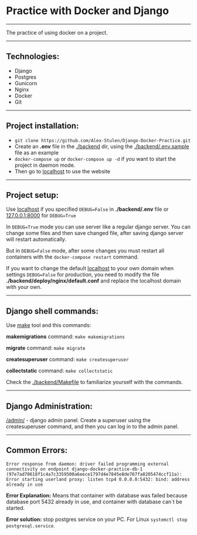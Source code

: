 # Practice with Docker and Django

---

The practice of using docker on a project.

---

## Technologies:

+ Django
+ Postgres
+ Gunicorn
+ Nginx
+ Docker
+ Git

---

## Project installation:

+ ```git clone https://github.com/Alex-Stulen/Django-Docker-Practice.git```
+ Create an **.env** file in the [./backend](./backend) dir, using the [./backend/.env.sample](./backend/.env.sample) file as an example
+ ```docker-compose up``` or ```docker-compose up -d``` if you want to start the project in daemon mode.
+ Then go to [localhost](http://localhost) to use the website

---

## Project setup:

Use [localhost](http://localhost) if you specified ```DEBUG=False``` in **./backend/.env** file
or
[127.0.0.1:8000](http://127.0.0.1:8000) for ```DEBUG=True```

In ```DEBUG=True``` mode you can use server like a regular django server. 
You can change some files and then save changed file, after saving django server will restart automatically.

But in ```DEBUG=False``` mode,  after some changes you must restart all containers with the ```docker-compose restart``` command. 

If you want to change the default [localhost](http://localhost) to your own domain when 
settings ```DEBUG=False``` for production, you need to modify the file **./backend/deploy/nginx/default.conf**
and replace the localhost domain with your own.

---

## Django shell commands:

Use [make](https://www.gnu.org/software/make/) tool and this commands:

**makemigrations** command:
```make makemigrations```

**migrate** command:
```make migrate```

**createsuperuser** command:
```make createsuperuser```

**collectstatic** command:
```make collectstatic```

Check the [./backend/Makefile](./backend/Makefile) to familiarize yourself with the commands.

---

## Django Administration:

[/admin/](http://localhost/admin/) - django admin panel. 
Create a superuser using the createsuperuser command, and then you can log in to the admin panel.

---

## Common Errors:

```Error response from daemon: driver failed programming external connectivity on endpoint django-docker-practice-db-1 (97e7ad70618f1c4a7c3359500a6eece1797d4e7845e8de767fa8205474ccf11a): Error starting userland proxy: listen tcp4 0.0.0.0:5432: bind: address already in use```

**Error Explanation:**
Means that container with database was failed because database port 5432 already in use, 
and container with database can`t be started. 

**Error solution:** stop postgres service on your PC.
For Linux ```systemctl stop postgresql.service```.
